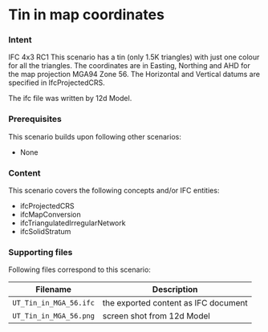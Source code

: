 
# Tin in map coordinates

### Intent

IFC 4x3 RC1
This scenario has a tin (only 1.5K triangles) with just one colour for all the triangles. 
The coordinates are in Easting, Northing and AHD for the map projection MGA94 Zone 56.
The Horizontal and Vertical datums are specified in IfcProjectedCRS.

The ifc file was written by 12d Model. 

### Prerequisites

This scenario builds upon following other scenarios:
- None

### Content

This scenario covers the following concepts and/or IFC entities:

- ifcProjectedCRS
- ifcMapConversion
- ifcTriangulatedIrregularNetwork
- ifcSolidStratum

### Supporting files

Following files correspond to this scenario:

| Filename                     | Description                               |
|------------------------------|-------------------------------------------|
| `UT_Tin_in_MGA_56.ifc`       | the exported content as IFC document      |
| `UT_Tin_in_MGA_56.png`       | screen shot from 12d Model                |

